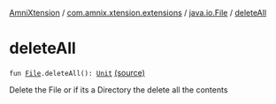 [AmniXtension](../../index.md) / [com.amnix.xtension.extensions](../index.md) / [java.io.File](index.md) / [deleteAll](./delete-all.md)

# deleteAll

`fun `[`File`](http://docs.oracle.com/javase/6/docs/api/java/io/File.html)`.deleteAll(): `[`Unit`](https://kotlinlang.org/api/latest/jvm/stdlib/kotlin/-unit/index.html) [(source)](https://github.com/AmniX/AmniXTension/tree/master/AmniXtension/src/main/java/com/amnix/xtension/extensions/FileExtensions.kt#L92)

Delete the File or if its a Directory the delete all the contents

